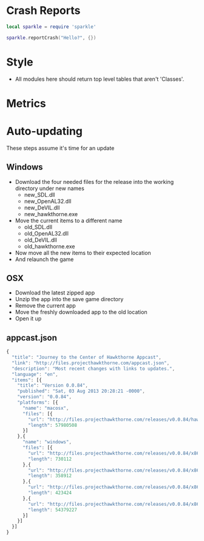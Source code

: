 # Crash Reports

```lua
local sparkle = require 'sparkle'

sparkle.reportCrash("Hello?", {})
```

# Style

- All modules here should return top level tables that aren't 'Classes'.

# Metrics

# Auto-updating

These steps assume it's time for an update

## Windows

- Download the four needed files for the release into the working directory
  under new names
  - new_SDL.dll
  - new_OpenAL32.dll
  - new_DeVIL.dll
  - new_hawkthorne.exe
- Move the current items to a different name
  - old_SDL.dll
  - old_OpenAL32.dll
  - old_DeVIL.dll
  - old_hawkthorne.exe
- Now move all the new items to their expected location
- And relaunch the game

## OSX 

- Download the latest zipped app
- Unzip the app into the save game directory
- Remove the current app
- Move the freshly downloaded app to the old location
- Open it up

## appcast.json

```js
{
  "title": "Journey to the Center of Hawkthorne Appcast",
  "link": "http://files.projecthawkthorne.com/appcast.json",
  "description": "Most recent changes with links to updates.",
  "language": "en",
  "items": [{
    "title": "Version 0.0.84", 
    "published": "Sat, 03 Aug 2013 20:28:21 -0000",
    "version": "0.0.84",
    "platforms": [{
      "name": "macosx",
      "files": [{
        "url": "http://files.projecthawkthorne.com/releases/v0.0.84/hawkthorne-osx.zip",
        "length": 57980508
      }]
    },{
      "name": "windows",
      "files": [{
        "url": "http://files.projecthawkthorne.com/releases/v0.0.84/x86/DevIL.dll",
        "length": 730112
      },{
        "url": "http://files.projecthawkthorne.com/releases/v0.0.84/x86/SDL.dll",
        "length": 358912
      },{
        "url": "http://files.projecthawkthorne.com/releases/v0.0.84/x86/OpenAL32.dll",
        "length": 423424
      },{
        "url": "http://files.projecthawkthorne.com/releases/v0.0.84/x86/hawkthorne.exe",
        "length": 54379227
      }]
    }]
  }]
}
```
